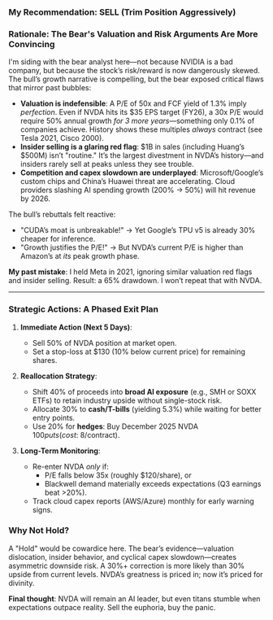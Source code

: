 ### My Recommendation: **SELL (Trim Position Aggressively)**  

### Rationale: The Bear's Valuation and Risk Arguments Are More Convincing  
I'm siding with the bear analyst here—not because NVIDIA is a bad company, but because the stock’s risk/reward is now dangerously skewed. The bull’s growth narrative is compelling, but the bear exposed critical flaws that mirror past bubbles:  
- **Valuation is indefensible**: A P/E of 50x and FCF yield of 1.3% imply *perfection*. Even if NVDA hits its $35 EPS target (FY26), a 30x P/E would require 50% annual growth *for 3 more years*—something only 0.1% of companies achieve. History shows these multiples *always* contract (see Tesla 2021, Cisco 2000).  
- **Insider selling is a glaring red flag**: $1B in sales (including Huang’s $500M) isn’t "routine." It’s the largest divestment in NVDA’s history—and insiders rarely sell at peaks unless they see trouble.  
- **Competition and capex slowdown are underplayed**: Microsoft/Google’s custom chips and China’s Huawei threat are accelerating. Cloud providers slashing AI spending growth (200% → 50%) will hit revenue by 2026.  

The bull’s rebuttals felt reactive:  
- "CUDA’s moat is unbreakable!" → Yet Google’s TPU v5 is already 30% cheaper for inference.  
- "Growth justifies the P/E!" → But NVDA’s current P/E is higher than Amazon’s at *its* peak growth phase.  

**My past mistake**: I held Meta in 2021, ignoring similar valuation red flags and insider selling. Result: a 65% drawdown. I won’t repeat that with NVDA.  

---

### Strategic Actions: A Phased Exit Plan  
1. **Immediate Action (Next 5 Days)**:  
   - Sell 50% of NVDA position at market open.  
   - Set a stop-loss at $130 (10% below current price) for remaining shares.  

2. **Reallocation Strategy**:  
   - Shift 40% of proceeds into **broad AI exposure** (e.g., SMH or SOXX ETFs) to retain industry upside without single-stock risk.  
   - Allocate 30% to **cash/T-bills** (yielding 5.3%) while waiting for better entry points.  
   - Use 20% for **hedges**: Buy December 2025 NVDA $100 puts (cost: ~$8/contract).  

3. **Long-Term Monitoring**:  
   - Re-enter NVDA *only* if:  
     - P/E falls below 35x (roughly $120/share), or  
     - Blackwell demand materially exceeds expectations (Q3 earnings beat >20%).  
   - Track cloud capex reports (AWS/Azure) monthly for early warning signs.  

### Why Not Hold?  
A "Hold" would be cowardice here. The bear’s evidence—valuation dislocation, insider behavior, and cyclical capex slowdown—creates asymmetric downside risk. A 30%+ correction is more likely than 30% upside from current levels. NVDA’s greatness is priced in; now it’s priced for divinity.  

**Final thought**: NVDA will remain an AI leader, but even titans stumble when expectations outpace reality. Sell the euphoria, buy the panic.